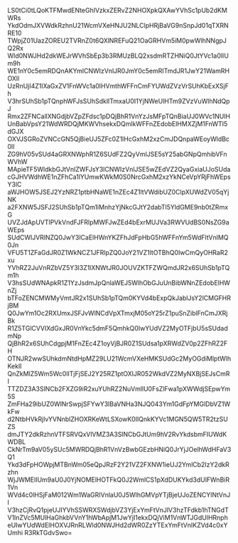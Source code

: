 ---
---

LS0tCi0tLQoKTFMwdENteGhlVzkxZERvZ2NHOXpkQXAwYVhSc1pUb2dKMWRs
YkdOdmJXVWdkRzhnU21WcmVXeHNJU2NLClpHRjBaVG9nSnpJd01qTXRNRE10
TWpjZ01UazZOREU2TVRnZ0t6QXlNREFuQ21OaGRHVm5iM0pwWlhNNgpJQ2Rx
Wld0NWJHd2dkWEJrWVhSbEp3b3RMUzBLQ2xsdmRTZHNiQ0JtYVc1a0lIUm9h
WE1nY0c5emRDQnAKYmlCNWIzVnlJR0JmY0c5emRITmdJR1JwY21WamRHOXll
UzRnUjI4Z1lXaGxZV1FnWVc1a0lHVmthWFFnCmFYUWdZVzVrSUhKbExXSjFh
V3hrSUhSb1pTQnphWFJsSUhSdklITmxaU0I1YjNWeUlHTm9ZVzVuWlhNdQpJ
Rmx2ZFNCallXNGdjbVZpZFdsc1pDQjBhR1VnYzJsMFpTQnBiaUJ0WVc1NUlH
UnBabVpsY21WdWRDQjMKWVhsekxDQmlkWFFnZEdobElHMXZjM1FnWTI5dGJX
OXVJSGRoZVNCcGN5QjBieUJ5ZFc0Z1lHcGxhM2xzCmJDQnpaWEoyWldBc0lI
ZG9hV05vSUd4aGRXNWphR1Z6SUdFZ2QyVmlJSE5sY25abGNpQmhibVFnWVhW
MApieTF5WldkbGJtVnlZWFJsY3lCNWIzVnlJSE5wZEdVZ2QyaGxiaUJoSUda
cGJHVWdhWE1nZFhCa1lYUmwKWkM0S0NrcGxhM2xzYkNCeVpYRjFhWEpsY3lC
aWJHOW5JSEJ2YzNRZ1ptbHNaWE1nZEc4Z1ltVWdibUZ0ClpXUWdZV05qYjNK
a2FXNW5JSFJ2SUhSb1pTQm1iMnhzYjNkcGJtY2dabTl5YldGME9nb0tZRmxG
UVZJdApUVTlPVkVndFJFRlpMWFJwZEd4bExrMUJVa3RWVUdBS0NsZG9aWEps
SUdCWlJVRlNZQ0JwY3lCaElHWnYKZFhJdFpHbG5hWFFnYm5WdFltVnlMQ0Jn
VFU5T1ZFaGdJR0Z1WkNCZ1JFRlpZQ0JoY21VZ1ltOTBhQ0IwCmQyOHRaR2xu
YVhRZ2JuVnRZbVZ5Y3l3Z1lXNWtJR0JOUVZKTFZWQmdJR2x6SUhSb1pTQm1h
V3hsSUdWNApkR1Z1YzJsdmJpQnlaWEJ5WlhObGJuUnBibWNnZEdobElHWnZj
bTFoZENCMWMyVmtJR2x1SUhSb1pTQm0KYVd4bExpQkJablJsY2lCMGFHRjBM
Q0JwYm1Oc2RXUmxJSFJvWlNCdVpXTmxjM05oY25rZ1puSnZiblFnCmJXRjBk
R1Z5TGlCVVlXdGxJR0VnYkc5dmF5QmhkQ0IwYUdVZ2MyOTFjbU5sSUdadmNp
QjBhR2x6SUhCdgpjM1FnZEc4Z1oyVjBJR0Z1SUdsa1pXRWdZV0p2ZFhRZ2FH
OTNJR2wwSUhkdmNtdHpMZ29LU21WcmVXeHMKSUdGc2MyOGdiMlptWlhKeklI
QnZkMlZ5Wm5Wc0lITjFjSEJ2Y25RZ1ptOXlJR052WkdVZ2MyNXBjSEJsCmRI
TTZDZ3A3SlNCb2FXZG9iR2xuYUhRZ2NuVmllU0FsZlFwa1pXWWdjSEpwYm5S
ZmFHa29ibUZ0WlNrSwpjSFYwY3lBaVNHa3NJQ043Ym1GdFpYMGlDbVZ1WkFw
d2NtbHVkRjlvYVNnblZHOXRKeWtLSXowK0lIQnkKYVc1MGN5QW5TR2tzSUZS
dmJTY2dkRzhnVTFSRVQxVlVMZ3A3SlNCbGJtUm9hV2RvYkdsbmFIUWdKWDBL
CkNrTm9aV05ySUc5MWRDQjBhR1VnVzBwbGEzbHNiQ0JrYjJOelhWdHFaV3Q1
Ykd3dFpHOWpjMTBnWm05eQpJRzF2Y21VZ2FXNW1ieUJ2YmlCb2IzY2dkRzhn
WjJWMElIUm9aU0J0YjNOMElHOTFkQ0J2WmlCS1pXdDUKYkd3dUlFWnBiR1Vn
WVd4c0lHSjFaM012Wm1WaGRIVnlaU0J5WlhGMVpYTjBjeUJoZENCYlNtVnJl
V3hzCjRvQ1pjeUJIYVhSSWRXSWdjbVZ3YjExYmFtVnJlV3hzTFdkb1hTNGdT
V1lnZVc5MUlHaGhkbVVnY1hWbApjM1JwYjI1ekxDQjViM1VnWTJGdUlHRnph
eUIwYUdWdElHOXVJRnRLWld0NWJHd2dWR0ZzYTExYmFtVnIKZVd4c0xYUmhi
R3RkTGdvSwo=
